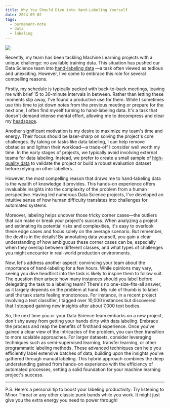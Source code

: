 ```yaml
---
title: Why You Should Dive into Hand-Labeling Yourself
date: 2024-09-02
tags:
  - permanent-note
  - data
  - labeling
---
```


![](minor-threat-cover.png)

Recently, my team has been tackling Machine Learning projects with a unique challenge: no available training data. This situation has pushed our Data Science team into [hand-labeling data](The%20Rise%20of%20the%20Dataset%20Engineer.md) —a task often viewed as tedious and unexciting. However, I've come to embrace this role for several compelling reasons.

Firstly, my schedule is typically packed with back-to-back meetings, leaving me with brief 15 to 30-minute intervals in between. Rather than letting these moments slip away, I've found a productive use for them. While I sometimes use this time to jot down notes from the previous meeting or prepare for the next one, I often find myself turning to hand-labeling data. It's a task that doesn't demand intense mental effort, allowing me to decompress and clear my [headspace](Headspace%20for%20managers.md).

Another significant motivation is my desire to maximize my team's time and energy. Their focus should be laser-sharp on solving the project's core challenges. By taking on tasks like data labeling, I can help remove obstacles and lighten their workload—a trade-off I consider well worth my time. In the early stages of projects, we typically avoid involving external teams for data labeling. Instead, we prefer to create a small sample of [high-quality data](Owl%20Drawing%20and%20Data%20Generation.md) to validate the project or build a robust evaluation dataset before relying on other labellers.

However, the most compelling reason that draws me to hand-labeling data is the wealth of knowledge it provides. This hands-on experience offers invaluable insights into the complexity of the problem from a human perspective. Having led numerous Data Science projects, I've developed an intuitive sense of how human difficulty translates into challenges for automated systems.

Moreover, labeling helps uncover those tricky corner cases—the outliers that can make or break your project's success. When analyzing a project and estimating its potential risks and complexities, it's easy to overlook these edge cases and focus solely on the average scenario. But remember, the devil is in the details! By annotating data yourself, you gain a clear understanding of how ambiguous these corner cases can be, especially when they overlap between different classes, and what types of challenges you might encounter in real-world production environments.

Now, let's address another aspect: convincing your team about the importance of hand-labeling for a few hours. While opinions may vary, seeing you dive headfirst into the task is likely to inspire them to follow suit. The question then arises: how many instances should you label before delegating the task to a labeling team? There's no one-size-fits-all answer, as it largely depends on the problem at hand. My rule of thumb is to label until the task starts feeling monotonous. For instance, in a recent project involving a text classifier, I tagged over 10,000 instances but discovered that I stopped gaining new insights after about 7,000 text bodies.

So, the next time you or your Data Science team embarks on a new project, don't shy away from getting your hands dirty with data labeling. Embrace the process and reap the benefits of firsthand experience. Once you've gained a clear view of the intricacies of the problem, you can then transition to more scalable approaches. For larger datasets, consider leveraging techniques such as semi-supervised learning, transfer learning, or other programmatic labeling methods. These advanced techniques can help you efficiently label extensive batches of data, building upon the insights you've gathered through manual labeling. This hybrid approach combines the deep understanding gained from hands-on experience with the efficiency of automated processes, setting a solid foundation for your machine learning project's success.

---

P.S. Here's a personal tip to boost your labeling productivity: Try listening to Minor Threat or any other classic punk bands while you work. It might just give you the extra energy you need to power through!